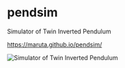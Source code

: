 # pendsim
Simulator of Twin Inverted Pendulum

https://maruta.github.io/pendsim/

![Simulator of Twin Inverted Pendulum](https://maruta.github.io/pendsim/ogpimg.png)
